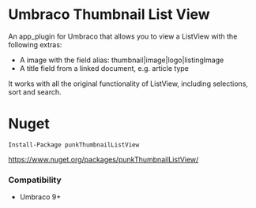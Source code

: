 # Umbraco Thumbnail List View

An app_plugin for Umbraco that allows you to view a ListView with the following extras:

- A image with the field alias: thumbnail|image|logo|listingImage
- A title field from a linked document, e.g. article type

It works with all the original functionality of ListView, including selections, sort and search. 

# Nuget

`Install-Package punkThumbnailListView`

https://www.nuget.org/packages/punkThumbnailListView/

### Compatibility

- Umbraco 9+
